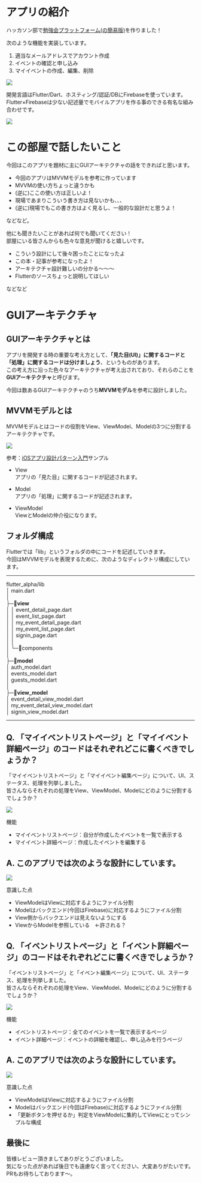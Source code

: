 # アプリの紹介

ハッカソン部で[勉強会プラットフォーム(の簡易版)](https://flutter-alpha-09131.web.app/#/)を作りました！  

次のような機能を実装しています。
1. 適当なメールアドレスでアカウント作成
2. イベントの確認と申し込み
3. マイイベントの作成、編集、削除

![](https://github.com/kou72/flutter_alpha/raw/master/README_image/%E3%83%87%E3%83%A2%E5%8B%95%E7%94%BB.gif)

開発言語はFlutter/Dart、ホスティング/認証/DBにFirebaseを使っています。  
Flutter×Firebaseは少ない記述量でモバイルアプリを作る事のできる有名な組み合わせです。

![](https://github.com/kou72/flutter_alpha/raw/master/README_image/%E3%82%B7%E3%82%B9%E3%83%86%E3%83%A0%E6%A6%82%E8%A6%81%E5%9B%B3.png)

# この部屋で話したいこと

今回はこのアプリを題材に主にGUIアーキテクチャの話をできればと思います。

- 今回のアプリはMVVMモデルを参考に作っています
- MVVMの使い方ちょっと違うかも
- (逆に)ここの使い方は正しいよ！
- 現場であまりこういう書き方は見ないかも、、、
- (逆に)現場でもこの書き方はよく見るし、一般的な設計だと思うよ！

などなど。  

他にも聞きたいことがあれば何でも聞いてください！  
部屋にいる皆さんからも色々な意見が聞けると嬉しいです。

- こういう設計にして後々困ったことになったよ
- この本・記事が参考になったよ！
- アーキテクチャ設計難しいの分かる～～～
- Flutterのソースちょっと説明してほしい
 
などなど

# GUIアーキテクチャ

## GUIアーキテクチャとは

アプリを開発する時の重要な考え方として、**「見た目(UI)」に関するコードと「処理」に関するコードは分けましょう**、というものがあります。  
この考え方に沿った色々なアーキテクチャが考え出されており、それらのことを**GUIアーキテクチャ**と呼びます。  

今回は数あるGUIアーキテクチャのうち**MVVMモデル**を参考に設計しました。

## MVVMモデルとは

MVVMモデルとはコードの役割をView、ViewModel、Modelの3つに分割するアーキテクチャです。

![](https://github.com/kou72/flutter_alpha/raw/master/README_image/MVVM.png)

参考：[iOSアプリ設計パターン入門](https://peaks.cc/books/iOS_architecture)サンプル

- View  
アプリの「見た目」に関するコードが記述されます。

- Model  
アプリの「処理」に関するコードが記述されます。  

- ViewModel  
ViewとModelの仲介役になります。  

## フォルダ構成

Flutterでは「lib」というフォルダの中にコードを記述していきます。  
今回はMVVMモデルを表現するために、次のようなディレクトリ構成にしています。

---

flutter_alpha/lib  
│  main.dart  
│  
├─:file_folder:**view**  
│  │  event_detail_page.dart  
│  │  event_list_page.dart  
│  │  my_event_detail_page.dart  
│  │  my_event_list_page.dart  
│  │  signin_page.dart  
│  │  
│  └─:file_folder:components  
│  
├─:file_folder:**model**  
│      auth_model.dart  
│      events_model.dart  
│      guests_model.dart  
│  
├─:file_folder:**view_model**  
│      event_detail_view_model.dart  
│      my_event_detail_view_model.dart  
│      signin_view_model.dart  

---

## Q. 「マイイベントリストページ」と「マイイベント詳細ページ」のコードはそれぞれどこに書くべきでしょうか？

「マイイベントリストページ」と「マイイベント編集ページ」について、UI、ステータス、処理を列挙しました。  
皆さんならそれぞれの処理をView、ViewModel、Modelにどのように分割するでしょうか？

![](https://github.com/kou72/flutter_alpha/raw/master/README_image/Q%E3%83%9E%E3%82%A4%E3%82%A4%E3%83%99%E3%83%B3%E3%83%88.png)

機能  

- マイイベントリストページ：自分が作成したイベントを一覧で表示する
- マイイベント詳細ページ：作成したイベントを編集する

## A. このアプリでは次のような設計にしています。

![](https://github.com/kou72/flutter_alpha/raw/master/README_image/A%E3%83%9E%E3%82%A4%E3%82%A4%E3%83%99%E3%83%B3%E3%83%88.png)

意識した点

- ViewModelはViewに対応するようにファイル分割
- Modelはバックエンド(今回はFirebase)に対応するようにファイル分割
- View側からバックエンドは見えないようにする
- ViewからModelを参照している　←許される？


## Q. 「イベントリストページ」と「イベント詳細ページ」のコードはそれぞれどこに書くべきでしょうか？

「イベントリストページ」と「イベント編集ページ」について、UI、ステータス、処理を列挙しました。  
皆さんならそれぞれの処理をView、ViewModel、Modelにどのように分割するでしょうか？

![](https://github.com/kou72/flutter_alpha/raw/master/README_image/Q%E3%82%A4%E3%83%99%E3%83%B3%E3%83%88.png)

機能  

- イベントリストページ：全てのイベントを一覧で表示するページ
- イベント詳細ページ：イベントの詳細を確認し、申し込みを行うページ

## A. このアプリでは次のような設計にしています。

![](https://github.com/kou72/flutter_alpha/raw/master/README_image/A%E3%82%A4%E3%83%99%E3%83%B3%E3%83%88.png)

意識した点

- ViewModelはViewに対応するようにファイル分割
- Modelはバックエンド(今回はFirebase)に対応するようにファイル分割
- 「更新ボタンを押せるか」判定をViewModelに集約してViewにとってシンプルな構成

## 最後に

皆様レビュー頂きましてありがとうございました。  
気になった点があれば後日でも遠慮なく言ってください、大変ありがたいです。  
PRもお待ちしております～。
